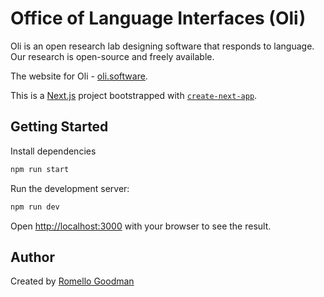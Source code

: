 # Office of Language Interfaces (Oli)

Oli is an open research lab designing software that responds to language. Our research is open-source and freely available.

The website for Oli - [oli.software](https://www.oli.software).

This is a [Next.js](https://nextjs.org) project bootstrapped with [`create-next-app`](https://nextjs.org/docs/app/api-reference/cli/create-next-app).

## Getting Started

Install dependencies

```bash
npm run start
```

Run the development server:

```bash
npm run dev
```

Open [http://localhost:3000](http://localhost:3000) with your browser to see the result.

## Author

Created by [Romello Goodman](https://romellogoodman.com)
